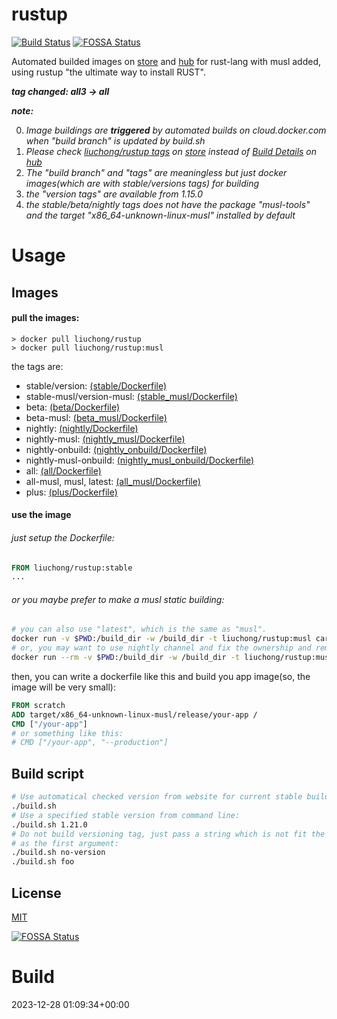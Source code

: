 # rustup

[![Build Status](https://github.com/liuchong/docker-rustup/actions/workflows/build.yml/badge.svg)](https://github.com/liuchong/docker-rustup/actions/workflows/build.yml)
[![FOSSA Status](https://app.fossa.io/api/projects/git%2Bgithub.com%2Fliuchong%2Fdocker-rustup.svg?type=shield)](https://app.fossa.io/projects/git%2Bgithub.com%2Fliuchong%2Fdocker-rustup?ref=badge_shield)

Automated builded images on [store](https://store.docker.com/community/images/liuchong/rustup/) and [hub](https://hub.docker.com/r/liuchong/rustup/) for rust-lang with musl added, using rustup "the ultimate way to install RUST".

***tag changed: all3 -> all***

***note:***

0. *Image buildings are ***triggered*** by automated builds on cloud.docker.com when "build branch" is updated by build.sh*
1. *Please check [liuchong/rustup tags](https://store.docker.com/community/images/liuchong/rustup/tags) on [store](https://store.docker.com/) instead of [Build Details](https://hub.docker.com/r/liuchong/rustup/builds/) on [hub](https://hub.docker.com/)*
2. *The "build branch" and "tags" are meaningless but just docker images(which are with stable/versions tags) for building*
3. *the "version tags" are available from 1.15.0*
4. *the stable/beta/nightly tags does not have the package "musl-tools" and the target "x86_64-unknown-linux-musl" installed by default*

# Usage

## Images

#### pull the images:

``` shell
> docker pull liuchong/rustup
> docker pull liuchong/rustup:musl
```

the tags are:

- stable/version: [(stable/Dockerfile)](https://github.com/liuchong/docker-rustup/blob/master/dockerfiles/stable/Dockerfile)
- stable-musl/version-musl: [(stable_musl/Dockerfile)](https://github.com/liuchong/docker-rustup/blob/master/dockerfiles/stable_musl/Dockerfile)
- beta: [(beta/Dockerfile)](https://github.com/liuchong/docker-rustup/blob/master/dockerfiles/beta/Dockerfile)
- beta-musl: [(beta_musl/Dockerfile)](https://github.com/liuchong/docker-rustup/blob/master/dockerfiles/beta_musl/Dockerfile)
- nightly: [(nightly/Dockerfile)](https://github.com/liuchong/docker-rustup/blob/master/dockerfiles/nightly/Dockerfile)
- nightly-musl: [(nightly_musl/Dockerfile)](https://github.com/liuchong/docker-rustup/blob/master/dockerfiles/nightly_musl/Dockerfile)
- nightly-onbuild: [(nightly_onbuild/Dockerfile)](https://github.com/liuchong/docker-rustup/blob/master/dockerfiles/nightly_onbuild/Dockerfile)
- nightly-musl-onbuild: [(nightly_musl_onbuild/Dockerfile)](https://github.com/liuchong/docker-rustup/blob/master/dockerfiles/nightly_musl_onbuild/Dockerfile)
- all: [(all/Dockerfile)](https://github.com/liuchong/docker-rustup/blob/master/dockerfiles/all/Dockerfile)
- all-musl, musl, latest: [(all_musl/Dockerfile)](https://github.com/liuchong/docker-rustup/blob/master/dockerfiles/all_musl/Dockerfile)
- plus: [(plus/Dockerfile)](https://github.com/liuchong/docker-rustup/blob/master/dockerfiles/plus/Dockerfile)

#### use the image

###### just setup the Dockerfile:

``` dockerfile
FROM liuchong/rustup:stable
...
```

###### or you maybe prefer to make a musl static building:

``` bash
# you can also use "latest", which is the same as "musl".
docker run -v $PWD:/build_dir -w /build_dir -t liuchong/rustup:musl cargo build --release
# or, you may want to use nightly channel and fix the ownership and remove container after run as below:
docker run --rm -v $PWD:/build_dir -w /build_dir -t liuchong/rustup:musl sh -c "rustup run nightly cargo build --release && chown -R $(id -u):$(id -g) target"
```

then, you can write a dockerfile like this and build you app image(so, the image will be very small):

``` dockerfile
FROM scratch
ADD target/x86_64-unknown-linux-musl/release/your-app /
CMD ["/your-app"]
# or something like this:
# CMD ["/your-app", "--production"]
```

## Build script

``` bash
# Use automatical checked version from website for current stable builds:
./build.sh
# Use a specified stable version from command line:
./build.sh 1.21.0
# Do not build versioning tag, just pass a string which is not fit the version pattern,
# as the first argument:
./build.sh no-version
./build.sh foo
```

## License

[MIT](LICENSE)

[![FOSSA Status](https://app.fossa.io/api/projects/git%2Bgithub.com%2Fliuchong%2Fdocker-rustup.svg?type=large)](https://app.fossa.io/projects/git%2Bgithub.com%2Fliuchong%2Fdocker-rustup?ref=badge_large)

# Build

2023-12-28 01:09:34+00:00
